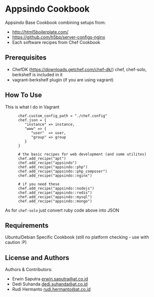 Appsindo Cookbook
=================
Appsindo Base Cookbook combining setups from:

- http://html5boilerplate.com/
- https://github.com/h5bp/server-configs-nginx
- Each software recipes from Chef Cookbook

Prerequisites
-------------
- ChefDK (https://downloads.getchef.com/chef-dk/) chef, chef-solo, berkshelf is included in it
- vagrant-berkshelf plugin (if you are using vagrant)

How To Use
----------
This is what I do in Vagrant

```
      chef.custom_config_path = "./chef.config"
      chef.json = {
         "instance" => instance,
         "www" => {
            "user"  => user,
            "group" => group
         }
      }

      # the basic recipes for web development (and some utilites)
      chef.add_recipe("apt")
      chef.add_recipe("appsindo")
      chef.add_recipe("appsindo::php")
      chef.add_recipe("appsindo::php_composer")
      chef.add_recipe("appsindo::nginx")

      # if you need these
      chef.add_recipe("appsindo::nodejs")
      chef.add_recipe("appsindo::redis")
      chef.add_recipe("appsindo::mysql")
      chef.add_recipe("appsindo::mongo")
```

As for `chef-solo` just convert ruby code above into JSON

Requirements
------------
Ubuntu/Debian Specific Cookbook (still no platform checking - use with caution :P)

License and Authors
-------------------
Authors & Contributors:
- Erwin Saputra <erwin.saputra@at.co.id>
- Dedi Suhanda <dedi.suhanda@at.co.id>
- Rudi Hermanto <rudi.hermanto@at.co.id>
